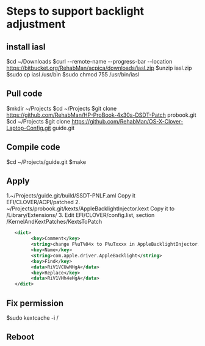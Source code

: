 # Steps to support backlight adjustment

## install iasl

$cd ~/Downloads
$curl --remote-name --progress-bar --location https://bitbucket.org/RehabMan/acpica/downloads/iasl.zip
$unzip iasl.zip
$sudo cp iasl /usr/bin
$sudo chmod 755 /usr/bin/iasl

## Pull code

$mkdir ~/Projects
$cd ~/Projects
$git clone https://github.com/RehabMan/HP-ProBook-4x30s-DSDT-Patch probook.git
$cd ~/Projects
$git clone https://github.com/RehabMan/OS-X-Clover-Laptop-Config.git guide.git

## Compile code

$cd ~/Projects/guide.git
$make

## Apply

1.~/Projects/guide.git/build/SSDT-PNLF.aml
   Copy it EFI/CLOVER/ACPI/patched
2. ~/Projects/probook.git/kexts/AppleBacklightInjector.kext
   Copy it to /Library/Extensions/
3. Edit EFI/CLOVER/config.list, section /KernelAndKextPatches/KextsToPatch

```xml
   <dict>
         <key>Comment</key>
         <string>change F%uT%04x to F%uTxxxx in AppleBacklightInjector.kext (credit RehabMan)</string>
         <key>Name</key>
         <string>com.apple.driver.AppleBacklight</string>
         <key>Find</key>
         <data>RiV1VCUwNHgA</data>
         <key>Replace</key>
         <data>RiV1VHh4eHgA</data>
   </dict>
```

## Fix permission

$sudo kextcache -i /

## Reboot
